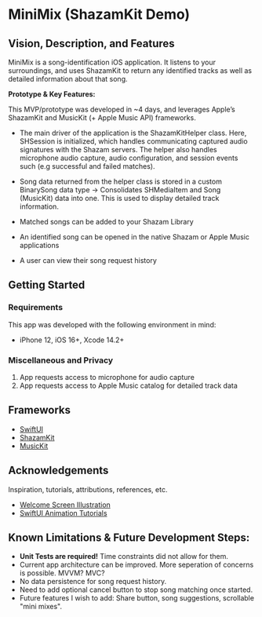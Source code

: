# MiniMix (ShazamKit Demo)

## Vision, Description, and Features

MiniMix is a song-identification iOS application. It listens to your surroundings, and uses ShazamKit to return any identified tracks as well as detailed information about that song.

**Prototype & Key Features:**

This MVP/prototype was developed in ~4 days, and leverages Apple’s ShazamKit and MusicKit (+ Apple Music API) frameworks. 

* The main driver of the application is the ShazamKitHelper class. Here, SHSession is initialized, which handles communicating captured audio signatures with the Shazam servers. The helper also handles microphone audio capture, audio configuration, and session events such (e.g successful and failed matches). 

* Song data returned from the helper class is stored in a custom BinarySong data type -> Consolidates SHMediaItem and Song (MusicKit) data into one. This is used to display detailed track information.

* Matched songs can be added to your Shazam Library

* An identified song can be opened in the native Shazam or Apple Music applications

* A user can view their song request history

## Getting Started

### Requirements

This app was developed with the following environment in mind:
* iPhone 12, iOS 16+, Xcode 14.2+

### Miscellaneous and Privacy
1. App requests access to microphone for audio capture
2. App requests access to Apple Music catalog for detailed track data

## Frameworks
* [SwiftUI](https://developer.apple.com/documentation/swiftui/)
* [ShazamKit](https://developer.apple.com/documentation/shazamkit)
* [MusicKit](https://developer.apple.com/documentation/MusicKit)

## Acknowledgements
Inspiration, tutorials, attributions, references, etc.
* [Welcome Screen Illustration](https://storyset.com)
* [SwiftUI Animation Tutorials](https://www.youtube.com/@Kavsoft)

## Known Limitations & Future Development Steps:
* **Unit Tests are required!** Time constraints did not allow for them.
* Current app architecture can be improved. More seperation of concerns is possible. MVVM? MVC?
* No data persistence for song request history.
* Need to add optional cancel button to stop song matching once started.
* Future features I wish to add: Share button, song suggestions, scrollable "mini mixes".
